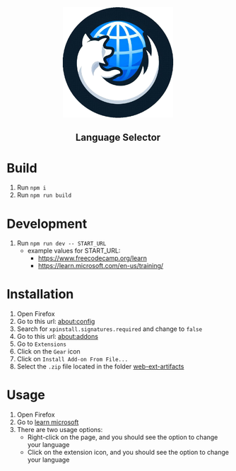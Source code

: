 <div align="center">
    <img height="250px" width="250px" src="./src/icons/icon.png" alt="logo">
    <h2>Language Selector</h2>
</div>

# Build

1. Run `npm i`
2. Run `npm run build`

# Development

1. Run `npm run dev -- START_URL`
   - example values for START_URL:
     - https://www.freecodecamp.org/learn
     - https://learn.microsoft.com/en-us/training/

# Installation

1. Open Firefox
2. Go to this url: [about:config](about:config)
3. Search for `xpinstall.signatures.required` and change to `false`
4. Go to this url: [about:addons](about:addons)
5. Go to `Extensions`
6. Click on the `Gear` icon
7. Click on `Install Add-on From File...`
8. Select the `.zip` file located in the folder [web-ext-artifacts](/web-ext-artifacts)

# Usage

1. Open Firefox
2. Go to [learn microsoft](https://learn.microsoft.com/en-us/)
3. There are two usage options:
    - Right-click on the page, and you should see the option to change your language
    - Click on the extension icon, and you should see the option to change your language